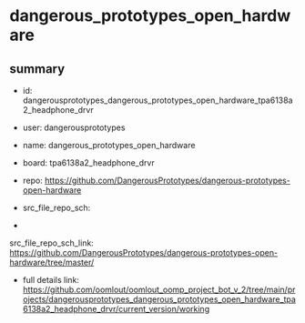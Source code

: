 # dangerous_prototypes_open_hardware
 
## summary 
* id: dangerousprototypes_dangerous_prototypes_open_hardware_tpa6138a2_headphone_drvr
* user: dangerousprototypes
* name: dangerous_prototypes_open_hardware
* board: tpa6138a2_headphone_drvr
* repo: https://github.com/DangerousPrototypes/dangerous-prototypes-open-hardware



* src_file_repo_sch: 
*
 src_file_repo_sch_link: https://github.com/DangerousPrototypes/dangerous-prototypes-open-hardware/tree/master/
* full details link: https://github.com/oomlout/oomlout_oomp_project_bot_v_2/tree/main/projects/dangerousprototypes_dangerous_prototypes_open_hardware_tpa6138a2_headphone_drvr/current_version/working  






